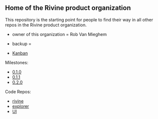 ## Home of the Rivine product organization

This repository is the starting point for people to find their way in all other repos in the Rivine product organization.

- owner of this organization = Rob Van Mieghem
- backup = 

- [Kanban](https://waffle.io/rivine/home)


Milestones:
- [0.1.0](https://waffle.io/rivine/home?milestone=0.1)
- [0.1.1](https://waffle.io/rivine/home?milestone=0.1.1)
- [0.2.0](https://waffle.io/rivine/home?milestone=0.2.0)

Code Repos:
- [rivine](https://github.com/rivine/rivine)
- [explorer](https://github.com/rivine/explorer)
- [UI](https://github.com/rivine/rivine-UI)



